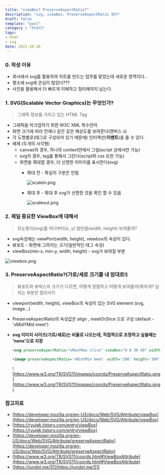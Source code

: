 ```yaml
---
title: "viewBox? PreserveAspectRatio?"
description: "svg, viewBox, PreserveAspectRatio 정리"
draft: false 
template: "post"
category : "html5"
tags:
- html
- svg
date: 2021-10-20
---
```

### 0. 작성 이유

- 회사에서 svg를 활용하여 차트를 만드는 업무를 맡았는데 새로운 영역이다..
- 평소에 svg에 관심이 많았다???
- 사진을 활용해서 더 빠르게 이해하고 정리해야지 남는다.

### 1. SVG(Scalable Vector Graphics)는 무엇인가?

> 그래픽 정보를 가지고 있는 HTML Tag

- 그래픽을 마크업하기 위한 W3C XML 특수언어
- 화면 크기에 따라 언제나 같은 같은 해상도를 보여준다(캔버스 x)
- 각 도형별로(태그로 구성되어 있기 때문에) 인터렉션(**이벤트**)을 줄 수 있다.
- 예제 (두개의 사각형)
    - canvas의 경우, 하나의 context안에서 그림(script 상에서만 가능)
    - svg의 경우, tag를 통해서 그린다(script와 css 또한 가능)
    - 화면을  확대할 경우, 더 선명한 이미지를 표시한다(svg)
        - 확대 전 - 확실히 구분은 안됨

          ![scalein.png](../../assets/scalein.png)

        - 확대 후 - 확대 후 svg가 선명한 것을 확인 할 수 있음

          ![scaleout.png](../../assets/scaleout.png)


### 2. 제일 중요한 ViewBox에 대해서

> 모눈종이(svg)를 어디부터(x, y) 얼만큼(width, height) 보여줄까?

- svg속성에는 viewPort(width, height), viewbox의 속성이 있다.
- 뷰포트 - 화면에 그려지는 크기(일반적인 태그 속성)
- viewBox(min-x, min-y, width, height) - svg가 보여질 부분 

![viewbox.png](../../assets/viewbox.png)

### 3. PreserveAspectRatio?(가로/세로 크기를 내 맘대로!)

> 뷰포트와 뷰박스의 크기가 다르면, 어떻게 정렬하고 어떻게 보여줄까(꽉차게? 넘치는 부분은 잘라서?)

- viewport(width, height), viewBox의 속성이 있는 SVG element (svg, image...)
- PreserveAspectRatio의 속성값은 align , meetOrSlice 으로 구성 (default - 'xMidYMid meet')
- **svg 이미지 사이즈(가로/세로)는 비율로 나오는데, 직접적으로 조정하고 싶을때는 'none'으로 지정**

    ```html
    <svg preserveAspectRatio="xMaxYMax slice" viewBox="0 0 30 40" width="50" height="30">&Smile;</svg>
    
    <image preserveAspectRatio='xMinYMin meet' width='200' height='300' xlink:href='https://www.google.com/images/logos/google_logo_41.png' ></image>
    ```

  ![https://www.w3.org/TR/SVG11/images/coords/PreserveAspectRatio.png](https://www.w3.org/TR/SVG11/images/coords/PreserveAspectRatio.png)

### 참고자료
- [https://developer.mozilla.org/en-US/docs/Web/SVG/Attribute/viewBox](https://developer.mozilla.org/en-US/docs/Web/SVG/Attribute/viewBox)
- [https://ryujek.tistory.com/entry/viewBox](https://ryujek.tistory.com/entry/viewBox)
- [https://developer.mozilla.org/en-US/docs/Web/SVG/Attribute/preserveAspectRatio](https://developer.mozilla.org/en-US/docs/Web/SVG/Attribute/preserveAspectRatio)
- [https://www.w3.org/TR/SVG11/coords.html#ViewBoxAttribute](https://www.w3.org/TR/SVG11/coords.html#ViewBoxAttribute)
- [https://jundol.me/51](https://jundol.me/51)
